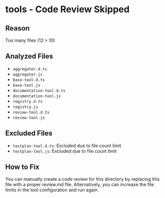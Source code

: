 # tools - Code Review Skipped

## Reason

Too many files (12 > 10)

## Analyzed Files

- `aggregator.d.ts`
- `aggregator.js`
- `base-tool.d.ts`
- `base-tool.js`
- `documentation-tool.d.ts`
- `documentation-tool.js`
- `registry.d.ts`
- `registry.js`
- `review-tool.d.ts`
- `review-tool.js`

## Excluded Files

- `testplan-tool.d.ts`: Excluded due to file count limit
- `testplan-tool.js`: Excluded due to file count limit

## How to Fix

You can manually create a code review for this directory by replacing this file with a proper review.md file.
Alternatively, you can increase the file limits in the tool configuration and run again.
